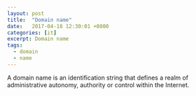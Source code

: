 ```yaml
---
layout: post
title:  "Domain name"
date:   2017-04-18 12:30:01 +0800
categories: [it]
excerpt: Domain name
tags:
  - domain
  - name
---
```


A domain name is an identification string that defines a realm of administrative autonomy, authority or control within the Internet.
